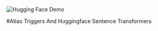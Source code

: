 ![Hugging Face Demo](https://d3.harvard.edu/platform-digit/wp-content/uploads/sites/2/2022/04/demo-huggingface_optimized-370x200.png)

#Atlas Triggers And Huggingface Sentence Transformers
